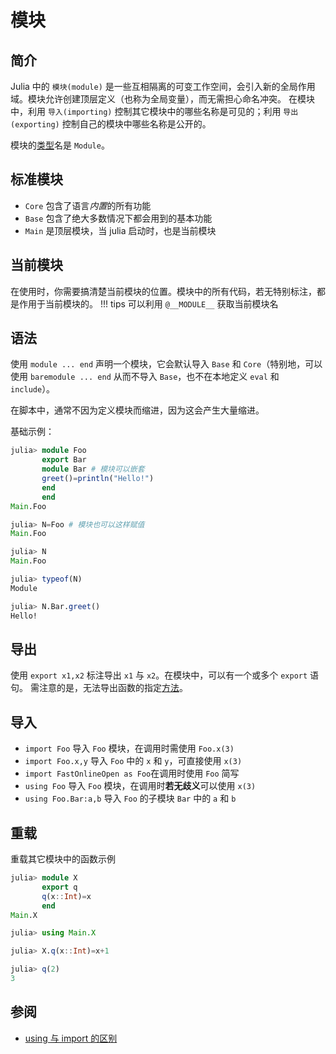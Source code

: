 # 模块
## 简介
Julia 中的 `模块(module)` 是一些互相隔离的可变工作空间，会引入新的全局作用域。模块允许创建顶层定义（也称为全局变量），而无需担心命名冲突。
在模块中，利用 `导入(importing)` 控制其它模块中的哪些名称是可见的；利用 `导出(exporting)` 控制自己的模块中哪些名称是公开的。

模块的[类型](typesystem.md)名是 `Module`。

## 标准模块
* `Core` 包含了语言*内置*的所有功能
* `Base` 包含了绝大多数情况下都会用到的基本功能
* `Main` 是顶层模块，当 julia 启动时，也是当前模块

## 当前模块
在使用时，你需要搞清楚当前模块的位置。模块中的所有代码，若无特别标注，都是作用于当前模块的。
!!! tips
	可以利用 `@__MODULE__` 获取当前模块名

## 语法
使用 `module ... end` 声明一个模块，它会默认导入 `Base` 和 `Core`（特别地，可以使用 `baremodule ... end` 从而不导入 `Base`，也不在本地定义 `eval` 和 `include`）。

在脚本中，通常不因为定义模块而缩进，因为这会产生大量缩进。

基础示例：
```jl
julia> module Foo
       export Bar
       module Bar # 模块可以嵌套
       greet()=println("Hello!")
       end
       end
Main.Foo

julia> N=Foo # 模块也可以这样赋值
Main.Foo

julia> N
Main.Foo

julia> typeof(N)
Module

julia> N.Bar.greet()
Hello!
```

## 导出
使用 `export x1,x2` 标注导出 `x1` 与 `x2`。在模块中，可以有一个或多个 `export` 语句。
需注意的是，无法导出函数的指定[方法](method.md)。

## 导入
* `import Foo` 导入 `Foo` 模块，在调用时需使用 `Foo.x(3)`
* `import Foo.x,y` 导入 `Foo` 中的 `x` 和 `y`，可直接使用 `x(3)`
* `import FastOnlineOpen as Foo`在调用时使用 `Foo` 简写
* `using Foo` 导入 `Foo` 模块，在调用时**若无歧义**可以使用 `x(3)`
* `using Foo.Bar:a,b` 导入 `Foo` 的子模块 `Bar` 中的 `a` 和 `b`

## 重载
重载其它模块中的函数示例
```jl
julia> module X
       export q
       q(x::Int)=x
       end
Main.X

julia> using Main.X

julia> X.q(x::Int)=x+1

julia> q(2)
3
```

## 参阅
- [using 与 import 的区别](https://discourse.juliacn.com/t/topic/6626)
